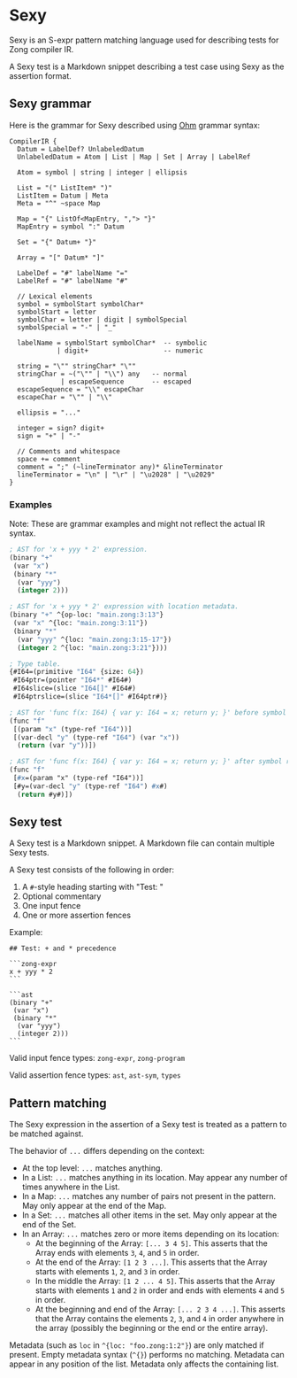# Sexy

Sexy is an S-expr pattern matching language used for describing tests for Zong
compiler IR.

A Sexy test is a Markdown snippet describing a test case using Sexy as the
assertion format.

## Sexy grammar

Here is the grammar for Sexy described using [Ohm][] grammar syntax:

```ohm
CompilerIR {
  Datum = LabelDef? UnlabeledDatum
  UnlabeledDatum = Atom | List | Map | Set | Array | LabelRef

  Atom = symbol | string | integer | ellipsis

  List = "(" ListItem* ")"
  ListItem = Datum | Meta
  Meta = "^" ~space Map

  Map = "{" ListOf<MapEntry, ","> "}"
  MapEntry = symbol ":" Datum

  Set = "{" Datum+ "}"

  Array = "[" Datum* "]"

  LabelDef = "#" labelName "="
  LabelRef = "#" labelName "#"

  // Lexical elements
  symbol = symbolStart symbolChar*
  symbolStart = letter
  symbolChar = letter | digit | symbolSpecial
  symbolSpecial = "-" | "_"

  labelName = symbolStart symbolChar*  -- symbolic
            | digit+                   -- numeric

  string = "\"" stringChar* "\""
  stringChar = ~("\"" | "\\") any   -- normal
             | escapeSequence       -- escaped
  escapeSequence = "\\" escapeChar
  escapeChar = "\"" | "\\"

  ellipsis = "..."

  integer = sign? digit+
  sign = "+" | "-"

  // Comments and whitespace
  space += comment
  comment = ";" (~lineTerminator any)* &lineTerminator
  lineTerminator = "\n" | "\r" | "\u2028" | "\u2029"
}
```

### Examples

Note: These are grammar examples and might not reflect the actual IR syntax.

```lisp
; AST for 'x + yyy * 2' expression.
(binary "+"
 (var "x")
 (binary "*"
  (var "yyy")
  (integer 2)))

; AST for 'x + yyy * 2' expression with location metadata.
(binary "+" ^{op-loc: "main.zong:3:13"}
 (var "x" ^{loc: "main.zong:3:11"})
 (binary "*"
  (var "yyy" ^{loc: "main.zong:3:15-17"})
  (integer 2 ^{loc: "main.zong:3:21"})))
```

```lisp
; Type table.
{#I64=(primitive "I64" {size: 64})
 #I64ptr=(pointer "I64*" #I64#)
 #I64slice=(slice "I64[]" #I64#)
 #I64ptrslice=(slice "I64*[]" #I64ptr#)}
```

```lisp
; AST for 'func f(x: I64) { var y: I64 = x; return y; }' before symbol resolution.
(func "f"
 [(param "x" (type-ref "I64"))]
 [(var-decl "y" (type-ref "I64") (var "x"))
  (return (var "y"))])

; AST for 'func f(x: I64) { var y: I64 = x; return y; }' after symbol resolution.
(func "f"
 [#x=(param "x" (type-ref "I64"))]
 [#y=(var-decl "y" (type-ref "I64") #x#)
  (return #y#)])
```

## Sexy test

A Sexy test is a Markdown snippet. A Markdown file can contain multiple Sexy
tests.

A Sexy test consists of the following in order:

1. A `#`-style heading starting with "Test: "
2. Optional commentary
3. One input fence
4. One or more assertion fences

Example:

    ## Test: + and * precedence

    ```zong-expr
    x + yyy * 2
    ```

    ```ast
    (binary "+"
     (var "x")
     (binary "*"
      (var "yyy")
      (integer 2)))
    ```

Valid input fence types: `zong-expr`, `zong-program`

Valid assertion fence types: `ast`, `ast-sym`, `types`

## Pattern matching

The Sexy expression in the assertion of a Sexy test is treated as a pattern to
be matched against.

The behavior of `...` differs depending on the context:

- At the top level: `...` matches anything.
- In a List: `...` matches anything in its location. May appear any number of
  times anywhere in the List.
- In a Map: `...` matches any number of pairs not present in the pattern. May
  only appear at the end of the Map.
- In a Set: `...` matches all other items in the set. May only appear at the end
  of the Set.
- In an Array: `...` matches zero or more items depending on its location:
  - At the beginning of the Array: `[... 3 4 5]`. This asserts that the Array
    ends with elements `3`, `4`, and `5` in order.
  - At the end of the Array: `[1 2 3 ...]`. This asserts that the Array starts
    with elements `1`, `2`, and `3` in order.
  - In the middle the Array: `[1 2 ... 4 5]`. This asserts that the Array starts
    with elements `1` and `2` in order and ends with elements `4` and `5` in
    order.
  - At the beginning and end of the Array: `[... 2 3 4 ...]`. This asserts that
    the Array contains the elements `2`, `3`, and `4` in order anywhere in the
    array (possibly the beginning or the end or the entire array).

Metadata (such as `loc` in `^{loc: "foo.zong:1:2"}`) are only matched if
present. Empty metadata syntax (`^{}`) performs no matching. Metadata can appear
in any position of the list. Metadata only affects the containing list.

[Ohm]: https://ohmjs.org/
